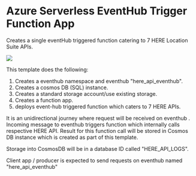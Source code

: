 # Azure Serverless EventHub Trigger Function App

Creates a single eventHub triggered function catering to 7 HERE Location Suite APIs.

<a href="https://portal.azure.com/#create/Microsoft.Template/uri/https%3A%2F%2Fraw.githubusercontent.com%2Fheremaps%2Fhere-azure-serverless%2Fmaster%2FarmTemplates%2F102-hlsARMTemplateDataStream%2Fazuredeploy.json" target="_blank">
    <img src="http://azuredeploy.net/deploybutton.png"/>
</a>

This template does the following:
  1. Creates a eventhub namespace and eventhub "here_api_eventhub".
  2. Creates a cosmos DB (SQL) instance.
  3. Creates a standard storage account/use existing storage.
  4. Creates a function app.
  5. deploys event-hub triggered function  which caters to 7 HERE APIs.

It is an unidirectional journey where request will be received on eventhub .
Incoming message to eventhub triggers function which internally calls respective HERE API.
Result for this function call will be stored in Cosmos DB instance which is created as part of this template.

Storage into CosmosDB will be in a database ID called "HERE_API_LOGS".

Client app / producer is expected to send requests on eventhub named "here_api_eventhub"
